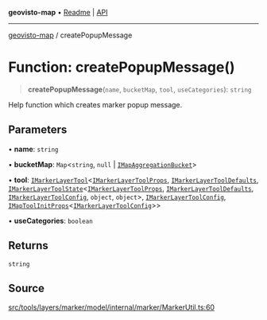 **geovisto-map** • [Readme](../README.md) \| [API](../globals.md)

***

[geovisto-map](../README.md) / createPopupMessage

# Function: createPopupMessage()

> **createPopupMessage**(`name`, `bucketMap`, `tool`, `useCategories`): `string`

Help function which creates marker popup message.

## Parameters

• **name**: `string`

• **bucketMap**: `Map`\<`string`, `null` \| [`IMapAggregationBucket`](../interfaces/IMapAggregationBucket.md)\>

• **tool**: [`IMarkerLayerTool`](../interfaces/IMarkerLayerTool.md)\<[`IMarkerLayerToolProps`](../type-aliases/IMarkerLayerToolProps.md), [`IMarkerLayerToolDefaults`](../interfaces/IMarkerLayerToolDefaults.md), [`IMarkerLayerToolState`](../interfaces/IMarkerLayerToolState.md)\<[`IMarkerLayerToolProps`](../type-aliases/IMarkerLayerToolProps.md), [`IMarkerLayerToolDefaults`](../interfaces/IMarkerLayerToolDefaults.md), [`IMarkerLayerToolConfig`](../type-aliases/IMarkerLayerToolConfig.md), `object`, `object`\>, [`IMarkerLayerToolConfig`](../type-aliases/IMarkerLayerToolConfig.md), [`IMapToolInitProps`](../type-aliases/IMapToolInitProps.md)\<[`IMarkerLayerToolConfig`](../type-aliases/IMarkerLayerToolConfig.md)\>\>

• **useCategories**: `boolean`

## Returns

`string`

## Source

[src/tools/layers/marker/model/internal/marker/MarkerUtil.ts:60](https://github.com/geovisto/geovisto-map/blob/e22d774889dbc28cc1ec62933ecf6bab6690f172/src/tools/layers/marker/model/internal/marker/MarkerUtil.ts#L60)
